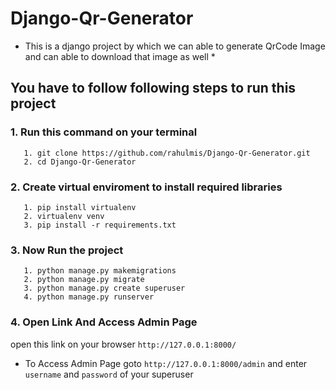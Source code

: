 # Django-Qr-Generator

* This is a django project by which we can able to generate QrCode Image and can able to download that image as well *





## You have to follow following steps to run this project

### 1. Run this command on your terminal 
       1. git clone https://github.com/rahulmis/Django-Qr-Generator.git
       2. cd Django-Qr-Generator
### 2. Create virtual enviroment to install required libraries 
       1. pip install virtualenv
       2. virtualenv venv
       3. pip install -r requirements.txt
### 3. Now Run the project
       1. python manage.py makemigrations
       2. python manage.py migrate
       3. python manage.py create superuser
       4. python manage.py runserver
### 4. Open Link And Access Admin Page
open this link on your browser `http://127.0.0.1:8000/`

* To Access Admin Page goto `http://127.0.0.1:8000/admin` and enter `username` and `password` of your superuser
